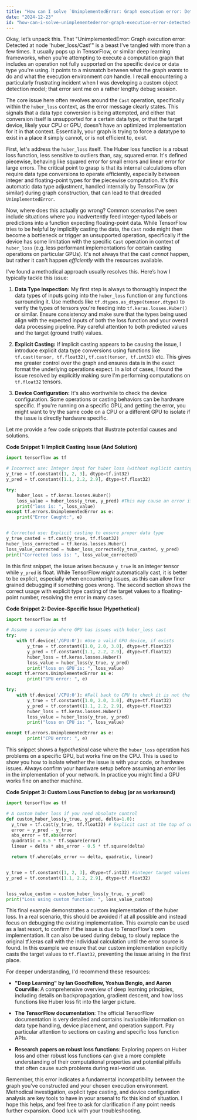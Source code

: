 ```yaml
---
title: "How can I solve `UnimplementedError: Graph execution error: Detected at node 'huber_loss/Cast'`?"
date: "2024-12-23"
id: "how-can-i-solve-unimplementederror-graph-execution-error-detected-at-node-huberlosscast"
---
```


Okay, let’s unpack this. That "UnimplementedError: Graph execution error: Detected at node 'huber_loss/Cast'" is a beast I've tangled with more than a few times. It usually pops up in TensorFlow, or similar deep learning frameworks, when you’re attempting to execute a computation graph that includes an operation not fully supported on the specific device or data type you're using. It points to a mismatch between what the graph *wants* to do and what the execution environment *can* handle. I recall encountering a particularly frustrating incident when I was developing a custom object detection model; that error sent me on a rather lengthy debug session.

The core issue here often revolves around the `Cast` operation, specifically within the `huber_loss` context, as the error message clearly states. This signals that a data type conversion is being attempted, and either that conversion itself is unsupported for a certain data type, or that the target device, likely your CPU or GPU, doesn't have an optimized implementation for it in that context. Essentially, your graph is trying to force a datatype to exist in a place it simply cannot, or is not efficient to, exist.

First, let's address the `huber_loss` itself. The Huber loss function is a robust loss function, less sensitive to outliers than, say, squared error. It's defined piecewise, behaving like squared error for small errors and linear error for large errors. The critical point to grasp is that its internal calculations often require data type conversions to operate efficiently, especially between integer and floating-point types for the piecewise computation. It's this automatic data type adjustment, handled internally by TensorFlow (or similar) during graph construction, that can lead to that dreaded `UnimplementedError`.

Now, where does this actually go wrong? Common scenarios I've seen include situations where you inadvertently feed integer-typed labels or predictions into a function expecting floating-point data. While TensorFlow tries to be helpful by implicitly casting the data, the `Cast` node might then become a bottleneck or trigger an unsupported operation, specifically if the device has some limitation with the specific `Cast` operation in context of `huber_loss` (e.g. less performant implementations for certain casting operations on particular GPUs). It's not always that the cast *cannot* happen, but rather it can't happen *efficiently* with the resources available.

I've found a methodical approach usually resolves this. Here’s how I typically tackle this issue:

1.  **Data Type Inspection:** My first step is always to thoroughly inspect the data types of inputs going into the `huber_loss` function or any functions surrounding it. Use methods like `tf.dtypes.as_dtype(tensor.dtype)` to verify the types of tensors you're feeding into `tf.keras.losses.Huber()` or similar. Ensure consistency and make sure that the types being used align with the expected inputs of both the loss function and your overall data processing pipeline. Pay careful attention to both predicted values and the target (ground truth) values.

2.  **Explicit Casting:** If implicit casting appears to be causing the issue, I introduce explicit data type conversions using functions like `tf.cast(tensor, tf.float32)`, `tf.cast(tensor, tf.int32)` etc. This gives me greater control over the graph and ensures data is in the exact format the underlying operations expect. In a lot of cases, I found the issue resolved by explicitly making sure I'm performing computations on `tf.float32` tensors.

3.  **Device Configuration:** It's also worthwhile to check the device configuration. Some operations or casting behaviors can be hardware specific. If you're running on a specific GPU, and getting the error, you might want to try the same code on a CPU or a different GPU to isolate if the issue is directly hardware specific.

Let me provide a few code snippets that illustrate potential causes and solutions.

**Code Snippet 1: Implicit Casting Issue (And Solution)**

```python
import tensorflow as tf

# Incorrect use: Integer input for huber loss (without explicit casting)
y_true = tf.constant([1, 2, 3], dtype=tf.int32)
y_pred = tf.constant([1.1, 2.2, 2.9], dtype=tf.float32)

try:
    huber_loss = tf.keras.losses.Huber()
    loss_value = huber_loss(y_true, y_pred) #This may cause an error if not properly handled on a device
    print("loss is: ", loss_value)
except tf.errors.UnimplementedError as e:
    print("Error Caught:", e)


# Corrected use: Explicit casting to ensure proper data type
y_true_casted = tf.cast(y_true, tf.float32)
huber_loss_corrected = tf.keras.losses.Huber()
loss_value_corrected = huber_loss_corrected(y_true_casted, y_pred)
print("Corrected loss is: ", loss_value_corrected)
```

In this first snippet, the issue arises because `y_true` is an integer tensor while `y_pred` is float. While TensorFlow *might* automatically cast, it is better to be explicit, especially when encountering issues, as this can allow finer grained debugging if something goes wrong. The second section shows the correct usage with explicit type casting of the target values to a floating-point number, resolving the error in many cases.

**Code Snippet 2:  Device-Specific Issue (Hypothetical)**

```python
import tensorflow as tf

# Assume a scenario where GPU has issues with huber_loss cast
try:
    with tf.device('/GPU:0'): #Use a valid GPU device, if exists
        y_true = tf.constant([1.0, 2.0, 3.0], dtype=tf.float32)
        y_pred = tf.constant([1.1, 2.2, 2.9], dtype=tf.float32)
        huber_loss = tf.keras.losses.Huber()
        loss_value = huber_loss(y_true, y_pred)
        print("loss on GPU is: ", loss_value)
except tf.errors.UnimplementedError as e:
        print("GPU error: ", e)

try:
    with tf.device('/CPU:0'): #Fall back to CPU to check it is not the code.
        y_true = tf.constant([1.0, 2.0, 3.0], dtype=tf.float32)
        y_pred = tf.constant([1.1, 2.2, 2.9], dtype=tf.float32)
        huber_loss = tf.keras.losses.Huber()
        loss_value = huber_loss(y_true, y_pred)
        print("loss on CPU is: ", loss_value)

except tf.errors.UnimplementedError as e:
        print("CPU error: ", e)
```

This snippet shows a *hypothetical* case where the `huber_loss` operation has problems on a specific GPU, but works fine on the CPU. This is used to show you how to isolate whether the issue is with your code, or hardware issues. Always confirm your hardware setup before assuming an error lies in the implementation of your network. In practice you might find a GPU works fine on another machine.

**Code Snippet 3: Custom Loss Function to debug (or as workaround)**

```python
import tensorflow as tf

# A custom huber loss if you need absolute control
def custom_huber_loss(y_true, y_pred, delta=1.0):
  y_true = tf.cast(y_true, tf.float32) # Explicit cast at the top of our function
  error = y_pred - y_true
  abs_error = tf.abs(error)
  quadratic = 0.5 * tf.square(error)
  linear = delta * abs_error - 0.5 * tf.square(delta)

  return tf.where(abs_error <= delta, quadratic, linear)


y_true = tf.constant([1, 2, 3], dtype=tf.int32) #integer target values
y_pred = tf.constant([1.1, 2.2, 2.9], dtype=tf.float32)


loss_value_custom = custom_huber_loss(y_true, y_pred)
print("Loss using custom function: ", loss_value_custom)

```

This final example demonstrates a custom implementation of the huber loss. In a real scenario, this should be avoided if at all possible and instead focus on debugging the existing implementation. This example can be used as a last resort, to confirm if the issue is due to TensorFlow's own implementation. It can also be used during debug, to slowly replace the original tf.keras call with the individual calculation until the error source is found. In this example we ensure that our custom implementation explicitly casts the target values to `tf.float32`, preventing the issue arising in the first place.

For deeper understanding, I'd recommend these resources:

*   **"Deep Learning" by Ian Goodfellow, Yoshua Bengio, and Aaron Courville**: A comprehensive overview of deep learning principles, including details on backpropagation, gradient descent, and how loss functions like Huber loss fit into the larger picture.

*   **The TensorFlow documentation**: The official TensorFlow documentation is very detailed and contains invaluable information on data type handling, device placement, and operation support. Pay particular attention to sections on casting and specific loss function APIs.

*   **Research papers on robust loss functions**: Exploring papers on Huber loss and other robust loss functions can give a more complete understanding of their computational properties and potential pitfalls that often cause such problems during real-world use.

Remember, this error indicates a fundamental incompatibility between the graph you’ve constructed and your chosen execution environment. Methodical investigation, explicit type casting, and device configuration analysis are key tools to have in your arsenal to fix this kind of situation. I hope this helps, and feel free to ask for clarification if any point needs further expansion. Good luck with your troubleshooting.
